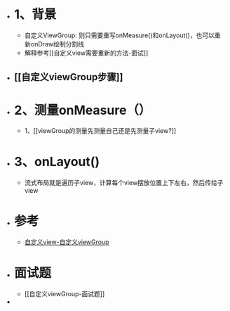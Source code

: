 - # 1、背景
	- 自定义ViewGroup: 则只需要重写onMeasure()和onLayout()，也可以重新onDraw绘制分割线
	- 解释参考[[自定义view需要重新的方法-面试]]
- ## [[自定义viewGroup步骤]]
- # 2、测量onMeasure（）
	- 1、[[viewGroup的测量先测量自己还是先测量子view?]]
- # 3、onLayout()
	- 流式布局就是遍历子view，计算每个view摆放位置上下左右，然后传给子view
- # 参考
	- [自定义view-自定义viewGroup](https://blog.csdn.net/xuwb123xuwb/article/details/115174941)
- # 面试题
	- [[自定义viewGroup-面试题]]
-